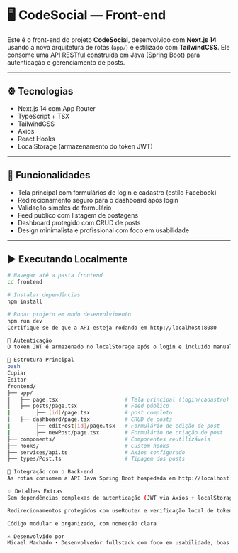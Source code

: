 # 🖥️ CodeSocial — Front-end

Este é o front-end do projeto **CodeSocial**, desenvolvido com **Next.js 14** usando a nova arquitetura de rotas (`app/`) e estilizado com **TailwindCSS**. Ele consome uma API RESTful construída em Java (Spring Boot) para autenticação e gerenciamento de posts.

---

## ⚙️ Tecnologias

- Next.js 14 com App Router
- TypeScript + TSX
- TailwindCSS
- Axios
- React Hooks
- LocalStorage (armazenamento do token JWT)

---

## 🧠 Funcionalidades

- Tela principal com formulários de login e cadastro (estilo Facebook)
- Redirecionamento seguro para o dashboard após login
- Validação simples de formulário
- Feed público com listagem de postagens
- Dashboard protegido com CRUD de posts
- Design minimalista e profissional com foco em usabilidade

---

## ▶️ Executando Localmente

```bash
# Navegar até a pasta frontend
cd frontend

# Instalar dependências
npm install

# Rodar projeto em modo desenvolvimento
npm run dev
Certifique-se de que a API esteja rodando em http://localhost:8080

🔐 Autenticação
O token JWT é armazenado no localStorage após o login e incluído manualmente nos headers das requisições protegidas.

📂 Estrutura Principal
bash
Copiar
Editar
frontend/
├── app/
│   ├── page.tsx                     # Tela principal (login/cadastro)
│   ├── posts/page.tsx               # Feed público
|        ├── [id]/page.tsx           # post completo
│   ├── dashboard/page.tsx           # CRUD de posts
|        ├── editPost[id]/page.tsx   # Formulário de edição de post
|        ├── newPost/page.tsx        # Formulário de criação de post
├── components/                      # Componentes reutilizáveis 
├── hooks/                           # Custom hooks
├── services/api.ts                  # Axios configurado
├── types/Post.ts                    # Tipagem dos posts

🤝 Integração com o Back-end
As rotas consomem a API Java Spring Boot hospedada em http://localhost:8080. Endpoints seguros requerem token JWT no header Authorization: Bearer.

✨ Detalhes Extras
Sem dependências complexas de autenticação (JWT via Axios + localStorage)

Redirecionamentos protegidos com useRouter e verificação local de token

Código modular e organizado, com nomeação clara

✍️ Desenvolvido por
Micael Machado • Desenvolvedor fullstack com foco em usabilidade, boas práticas e soluções modernas.
